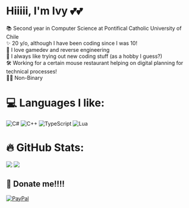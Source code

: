 # Hiiiii, I'm Ivy 💕💕
📚 Second year in Computer Science at Pontifical Catholic University of Chile<br>✨ 20 y/o, although I have been coding since I was 10!<br>🎉 I love gamedev and reverse engineering<br>🌱 I always like trying out new coding stuff (as a hobby I guess?)<br>🛠️ Working for a certain mouse restaurant helping on digital planning for technical processes!<br>🏳️‍⚧️ Non-Binary

# 💻 Languages I like:
![C#](https://img.shields.io/badge/c%23-%23239120.svg?style=for-the-badge&logo=csharp&logoColor=white) ![C++](https://img.shields.io/badge/c++-%2300599C.svg?style=for-the-badge&logo=c%2B%2B&logoColor=white) ![TypeScript](https://img.shields.io/badge/typescript-%23007ACC.svg?style=for-the-badge&logo=typescript&logoColor=white) ![Lua](https://img.shields.io/badge/lua-%232C2D72.svg?style=for-the-badge&logo=lua&logoColor=white)
# 🔥 GitHub Stats:
![](https://github-readme-stats.vercel.app/api?username=luvvyamy&theme=rose_pine&hide_border=false&include_all_commits=false&count_private=false)
![](https://github-readme-stats.vercel.app/api/top-langs/?username=luvvyamy&theme=rose_pine&hide_border=false&include_all_commits=false&count_private=false&layout=compact)
<!-- ![](https://github-readme-streak-stats.herokuapp.com/?user=luvvyamy&theme=rose_pine&hide_border=false) -->
<!-- ![](https://github-contributor-stats.vercel.app/api?username=luvvyamy&limit=5&theme=rose_pine&combine_all_yearly_contributions=true)<br> -->

## 💖 Donate me!!!!
[![PayPal](https://img.shields.io/badge/PayPal-00457C?style=for-the-badge&logo=paypal&logoColor=white)](https://paypal.me/luvvyamy) 

<!-- Proudly created with GPRM ( https://gprm.itsvg.in ) -->
